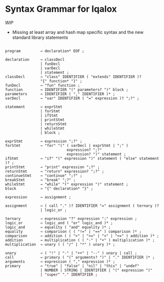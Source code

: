# Syntax Grammar for Iqalox
*WIP*
* Missing at least array and hash map specific syntax and the new
    standard library statements
##
    program         → declaration* EOF ;
    
    declaration     → classDecl
                    | funDecl
                    | varDecl
                    | statement ;
    classDecl       → "class" IDENTIFIER ( "extends" IDENTIFIER )?
                    "{" function* "}" ;
    funDecl         → "fun" function ;
    function        → IDENTIFIER "(" parameters? ")" block ;
    parameters      → IDENTIFIER ( "," IDENTIFIER )* ;
    varDecl         → "var" IDENTIFIER ( "=" expression )? ";?" ;
    
    statement       → exprStmt
                    | forStmt
                    | ifStmt
                    | printStmt
                    | returnStmt
                    | whileStmt
                    | block ;
                    
    exprStmt        → expression ";?" ;                    
    forStmt         → "for" "(" ( varDecl | exprStmt | ";" )
                                expression? ";?"
                                expression? ")" statement ;
    ifStmt          → "if" "(" expression ")" statement ( "else" statement )? ;
    printStmt       → "print" expression ";?" ;
    returnStmt      → "return" expression? ";?" ;
    continueStmt    → "continue" ";?" ;
    breakStmt       → "break" ";?" ;
    whileStmt       → "while" "(" expression ")" statement ; 
    block           → "{" declaration* "}" ;
    
    expression      → assignment ;
    
    assignment      → ( call "." )? IDENTIFIER "=" assignment ( ternary )?
                    | logic_or ;
                    
    ternary         → expression "?" expression ":" expression ;
    logic_or        → logic_and ( "or" logic_and )* ;
    logic_and       → equality ( "and" equality )* ;
    equality        → comparison ( ( "!=" | "==" ) comparison )* ;
    comparison      → addition ( ( ">" | ">=" | "<" | "<=" ) addition )* ;
    addition        → multiplication ( ( "-" | "+" ) multiplication )* ;
    multiplication  → unary ( ( "/" | "*" ) unary )* ;
    
    unary           → ( "!" | "-" | "++" | "--" ) unary | call ;
    call            → primary ( "(" arguments? ")" | "." IDENTIFIER )* ;
    arguments       → expression ( "," expression )* ;
    primary         → "true" | "false" | "nil" | "this" | "undef"
                    | NUMBER | STRING | IDENTIFIER | "(" expression ")"
                    | "super" "." IDENTIFIER ;
